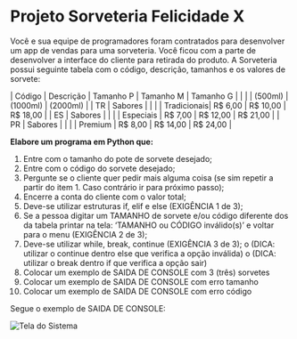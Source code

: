 # Projeto Sorveteria Felicidade X

Você e sua equipe de programadores foram contratados para desenvolver um app de vendas para uma sorveteria. Você ficou com a parte de desenvolver a interface do cliente para retirada do produto.
A Sorveteria possui seguinte tabela com o código, descrição, tamanhos e os valores de sorvete:

| Código	 | Descrição   | Tamanho P | Tamanho M | Tamanho G |
|          |             |  (500ml)  | (1000ml)  |  (2000ml) |
|   TR     | Sabores     |                                   |
|          | Tradicionais|	R$ 6,00  |	R$ 10,00 | R$ 18,00  |
|   ES     |	Sabores    |                                   |
|          | Especiais   |	R$ 7,00  |	R$ 12,00 | R$ 21,00  |
|   PR	   | Sabores     |                                   |
|          | Premium     | R$ 8,00  |  R$ 14,00  | R$ 24,00  |

**Elabore um programa em Python que:**

1.	Entre com o tamanho do pote de sorvete desejado;
2.	Entre com o código do sorvete desejado;
3.	Pergunte se o cliente quer pedir mais alguma coisa (se sim repetir a partir do item 1.  Caso contrário ir para próximo passo); 
4.	Encerre a conta do cliente com o valor total;
5.	Deve-se utilizar estruturas if, elif e else (EXIGÊNCIA 1 de 3);
6.	Se a pessoa digitar um TAMANHO de sorvete e/ou   código diferente dos da tabela printar na tela: ‘TAMANHO ou CÓDIGO inválido(s)’ e voltar para o menu (EXIGÊNCIA 2 de 3);
7.	Deve-se utilizar while, break, continue (EXIGÊNCIA 3 de 3);
o	(DICA: utilizar o continue dentro else que verifica a opção inválida)
o	(DICA: utilizar o break dentro if que verifica a opção sair)
8.	Colocar um exemplo de SAIDA DE CONSOLE com 3 (três) sorvetes
9.	Colocar um exemplo de SAIDA DE CONSOLE com erro tamanho
10.	Colocar um exemplo de SAIDA DE CONSOLE com erro código

Segue o exemplo de SAIDA DE CONSOLE:

![Tela do Sistema](./Imagem/Projeto_Sorveteria_Felicidade_X.png)
